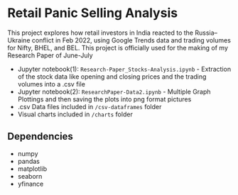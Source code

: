 # Retail Panic Selling Analysis

This project explores how retail investors in India reacted to the Russia–Ukraine conflict in Feb 2022, using Google Trends data and trading volumes for Nifty, BHEL, and BEL. This project is officially used for the making of my Research Paper of June-July

- Jupyter notebook(1): `Research-Paper_Stocks-Analysis.ipynb` - Extraction of the stock data like opening and closing prices and the trading volumes into a .csv file
- Jupyter notebook(2): `ResearchPaper-Data2.ipynb` - Multiple Graph Plottings and then saving the plots into png format pictures
- .csv Data files included in `/csv-dataframes` folder
- Visual charts included in `/charts` folder

## Dependencies
- numpy
- pandas
- matplotlib
- seaborn
- yfinance
